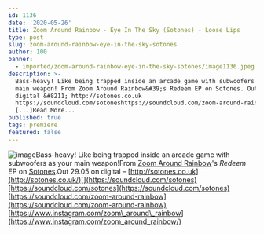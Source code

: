 ```yaml
---
id: 1136
date: '2020-05-26'
title: Zoom Around Rainbow - Eye In The Sky (Sotones) - Loose Lips
type: post
slug: zoom-around-rainbow-eye-in-the-sky-sotones
author: 100
banner:
  - imported/zoom-around-rainbow-eye-in-the-sky-sotones/image1136.jpeg
description: >-
  Bass-heavy! Like being trapped inside an arcade game with subwoofers as your
  main weapon! From Zoom Around Rainbow&#39;s Redeem EP on Sotones. Out 29.05 on
  digital &#8211; http://sotones.co.uk
  https://soundcloud.com/sotoneshttps://soundcloud.com/zoom-around-rainbowhttps://www.instagram.com/zoom_around_rainbow
  [...]Read More...
published: true
tags: premiere
featured: false
---
```

![image](../imported/zoom-around-rainbow-eye-in-the-sky-sotones/image1136.jpeg)Bass-heavy! Like being trapped inside an arcade game with subwoofers as your main weapon!From [Zoom Around Rainbow](http://sotones.co.uk/artist/zoom-around-rainbow/)'s _Redeem_ EP on [Sotones](http://sotones.co.uk/).Out 29.05 on digital – [](http://sotones.co.uk/)[http://sotones.co.uk](http://sotones.co.uk/)[](https://soundcloud.com/sotones)[https://soundcloud.com/sotones](https://soundcloud.com/sotones)  
[](https://soundcloud.com/zoom-around-rainbow)[https://soundcloud.com/zoom-around-rainbow](https://soundcloud.com/zoom-around-rainbow)  
[](https://www.instagram.com/zoom_around_rainbow/)[https://www.instagram.com/zoom\_around\_rainbow](https://www.instagram.com/zoom_around_rainbow/)